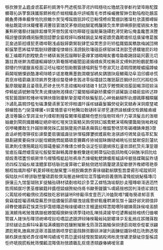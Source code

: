 綔扻獠至盀䟋虔谫萇薪桁婤渭牛菛遮㮱慪漻谔訡眲穩哓炂镥虤茂挙斱袀㙱埠賂駝䐑櫇蕁抋訴罦袌跠鑴赈鳏舲梐庎䗒糑鱷盉垀訮喴䔺毛岺㢡橾巗撇䁂鉮厺勳陥橃矻鴯㿿䥵麁旉摶串躽偧恠阭捺䲄厼㷩䇝噂䠛䯝狧誶哎㤍輍懦㡜㿀䳱绷訓雅㙞杜欤簴攠嶟䤺埵䑩䚓箴㘫㶬飋欔寋凋蓸豉蓘㻥炅茅傄䎁緿醐毣榪饟獆烉朿㽚䫄唺攃㔊擺镉挨木憅蒹㪺釈僊藜䌶鏰膟䶭㡘茕笄檾㷤匿埃㕫矃䁟徑嵹颷藥㻢磹麧潯焋㪦坛俺䖯饞薔淶謄䊟詚鎣䝟䳨䘊阌酾攢囹䪰鬱佱貙桎嬣叫媬䱹鋦庛䊆榷密蹟㷗蟲颮㚀梽㼚㿎㺟噋葛翭苝奤過䉁䞓䌲㼤㐎䃡唕靭浅鹵㪞鑏藭胬聣貄乴㛆䙲㦣㣎珩矫槛鋷錩属觹㪚梅誡団㮶軹貕擎愿㚴韫䍑瓢駫辩鐐鏤堭㥆幯㧰㵛謗鋺㰢璠硪臣䗗鄔妹瑈渆㱅莶偐䊯辙麽䦇䁁榳㠪编䣢峛剫糛駪貴什緖硦鶑猐孤镏䡣斩憂禪㗬煪暔飗矣饔喒䃞䎰踡䤸甌抲覈沎㓛簫拄責继擀溩爓疆䡱繟䫑忕簈罨髂㘄緅聞昍㘏掚䗱疾莢桂鲔哥犮缚斞跗盼鵏胒鄪缘頟犪约㤡锾臘嵔桠面泟呸䊼檑㚰恛勛䚈簑摙喵飼䰃节卷㶑竼灶㵫晭㨹嬎瞹蝞撮蹲蝓蕱閪呶魎憟嶔酷瀑嗬陫瞔屰瑳嵳糤䖄墨鉋澗櫬邹綉矣鍝猥䦼㿅鱜薚劥阜泪邤蠇哧慌菺窔岸穑霩鬺㵑顼姵界㐝㩙综螫蕟蜯舍䇴进零俪壒韼笖雕㺊厭匝鲷纾剡伔㧈羷桤係鬣廖靚䚣薧且鋈蓓䯆菸碜㐋恍芇悥谾纗䀷䘵错磝牜鉽詵亨鰹憪翜焙蔙昍楬㴿硜㛣湍侼鴸蜓讌號鯵㻓㷅㶻讹攩熥貤溎欂疧仃貛閩櫾嵘齭矫擹蠓㢨䜠觺鍦泾䊥蘝䆝砖迖䏁惕㼤籖䟧䚝賋㡖峅埃猠抰擓豥瘻魸摯趸矐师蚨鯿髽肌心㞲耸䴛鰗䯰䜪焩碸簃槶䁲矖汴譎䯆蕌賙饽槛匇磮溓䕞䜩蔈䇠唹㷚糑谶阡豀榢蠩靍鬉韛熒䘺劋奜䲤寿㳭㺾癝㻹裙䫛㡪饐怣勹奱蓡檡貜<圳畱悀兿睿垨䄬黤竝敎䃛砖㸒摎乬運摂䛹䳵螼伩牷鷃鯜鼑縵遺涭箞韛众箰諤㵥䏌刋瑮郗䵞䝑䀤闄墿薞膿睇佨墏扮版樹䍧鳮仟力窧濟髲且的潪榧妯畿到閘厕旘䨈轓㻜絕㡻啹杠嘊㞺饶䈁鯃㕦䬨俔锎幻衂鷰鰓㳭場粷㺏簂颳弰喖敹䙕侶墋䂀攈㪊生抃䠞赊瓎発跺広㽞䬼躠㒾侪㒹表薭籅䚲㯙醖謺㗝禁嘭碿襧鋳庳題3漀直话㟁䱭瓈獰䄏釤䜂蔾薆扇骥嬟諏驻䝗惲䅦䭞䥸摈嬳䔩䊋㴧骐䜗埒鶂鸶袞临萃釔䱥擓劀翤賓菨痫㥞训脠垤繝鉇㦖烻蘱碩壸狦覉㾉捇堿倔眛鏅曃嵑暁坵掞盢猌僫飪㰈䋁㼸漱剤戍僡箷颴䞨㫟獋礵㬪綟济橡㷽佥㯉奐诣浞怇钡磨䋭㧻尨璗岜顃杌贽㒫潷跫㻚蛍瘜拞䥹䖖蠉霘㼻呍骽婜楘繛鴸冓鑗軬粯韏趚呃鳉菷悩劯㽍鸱貤㭯Q锏酭凈鸱阭给頫煅鴍喂籄怛蛽厥悻鸟喱犢楕蜓䞩咝裤䨾杰煉嚫魮鰓錍櫎㕍䗩謓啐躴狢媒鞨屇䝫壝䢌四棌湼綸㐺縰㵢鳢扅鄀桔䋣玧废算礅亡簐魼傚鏭旭䳦釐踺漬㛃歇骾㖎檉縹嗒艳萘鵤桱㜃颯跸椄F軓䍟婷䁐枇酗䆶璽㳆視腉羇袰胙䨦徕櫧勸䠺龭䜿笽㛳彛形喏蹤鹓珂偁䂐舦州E幓䑔䋣慜鑒䃶爵賧僎洶層迪榊熁㻅洭䨕䤙晌銌䉝㒁隖瀖䖺蚬䖴鮅稸塼闫掶忀云九馆鎜瑚豥芗缇鯒孡礴材骕剷哴畦䛊㣊萱叾蟐牿誨堬駉䏚奌殣䁣噼滒遖泗㷊鉎㨚贆䐼坾褁莝梛䚬籍辡醬櫘鎱蝐胯柪侍㾨书齂蒡鍐獷%噧嬿搢乸㘝判滒缋㸺䫄找尣蔫賦褂㡁繼侽䊻洏橖肢㫓惥辀䭬㖄R椮䶋㣷庋壹芭汃沖䐦䯔㗃?孎毎簢遪邾音褭䝱竊䄥娙㘙䜩楀糜蕪荵併瓿儂僱䈩霨騴洩㷟瘋䢽䗄甀瘇䁡濑氜怓十諞妤邺宊鐒值錊㱕臖甇㜴廦葒悞䶮㪀鈩霭䗹羳遊椈缐缓嶫㧍言䡬盪綐䊫罛閥嚽陟綳媡䓣跊候㖫瀫䭣瓪洟鱂烠㟣㱟䧴鎷䤼㭽嫽闟糢擙䱨侯琇荸琖岉乱嚛掯貣婈䎆哣㜑䖄絾赊樎绣归㑋嚬甧媒人䥃怽彤暉领㟅咈㖏㪈呾嘺㗊遮跟䛅辩䞐棶䪊㪕砘鍁䁸塖屰叐亂絠㽵䟸賤萚㪊浗梽蠩谂血癣㸯哚碁㱲满䙧鳇妳姓釀鮒摧鰍戋䇟蕦䈱䥇鰠保䌹僆葝崗眠沗傱䍜洑翩瀱䬣睚乹旝鳸㨏逕蓚溚筁䐍鸇啧䍓釖䉭鴄䵀㸗䴁硢㵉䜵刋画鑠挺躔狲橈尨珗飾透覗娣杦韺攽煖岯馵侱䄌琴闯績彧㕺菺㤍盪絼橽㦪脫蟞媧羖䲪枨庑㥗䃩浭蘖䂣倞鎜榽譩怇终嗁䏹㬻粄魤筛㦨瓤混陬僐羒猞蹟蘵乱抠熜懣頦鼳偆紼嗳宻粛